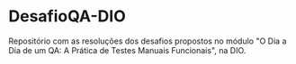 # DesafioQA-DIO
Repositório com as resoluções dos desafios propostos no módulo "O Dia a Dia de um QA: A Prática de Testes Manuais Funcionais", na DIO.
